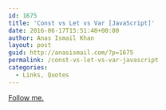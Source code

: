 ```yaml
---
id: 1675
title: 'Const vs Let vs Var [JavaScript]'
date: 2016-06-17T15:51:40+00:00
author: Anas Ismail Khan
layout: post
guid: http://anasismail.com/?p=1675
permalink: /const-vs-let-vs-var-javascript
categories:
  - Links, Quotes
---
```

[Follow me.](https://medium.com/javascript-scene/javascript-es6-var-let-or-const-ba58b8dcde75#.gflltqwyk)